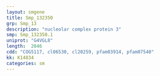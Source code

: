 ```yaml
---
layout: smgene
title: Smp_132350
grp: Smp_13
description: "nucleolar complex protein 3"
smp: Smp_132350.1
uniprot: "G4VGL8"
length:  2046
cdd: "COG5117, cl06530, cl20259, pfam03914, pfam07540"
kk: K14834
categories: sm
---
```

